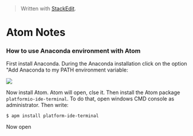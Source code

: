 > Written with [StackEdit](https://stackedit.io/).
# Atom Notes

### How to use Anaconda environment with Atom

First install Anaconda. During the Anaconda installation click on the option "Add Anaconda to my PATH environment variable:

![](https://cdn-images-1.medium.com/max/640/1*7a9zVyGP3iMXu9aB4e_Vhw.png)

Now install Atom. Atom will open, clse it. Then install the Atom package  `platformio-ide-terminal`. To do that, open windows CMD console as administrator. Then write:
```
$ apm install platform-ide-terminal
```
Now open 

<!--stackedit_data:
eyJoaXN0b3J5IjpbNjc5ODMxNDM4XX0=
-->